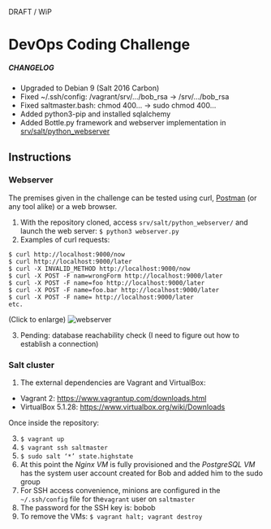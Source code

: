 DRAFT / WiP

# DevOps Coding Challenge

##### CHANGELOG

- Upgraded to Debian 9 (Salt 2016 Carbon)
- Fixed ~/.ssh/config: /vagrant/srv/.../bob_rsa -> /srv/.../bob_rsa
- Fixed saltmaster.bash: chmod 400... -> sudo chmod 400...
- Added python3-pip and installed sqlalchemy
- Added Bottle.py framework and webserver implementation in [srv/salt/python_webserver](https://github.com/i90rr/salt-cluster/tree/master/srv/salt/python_webserver)

## Instructions

### Webserver

The premises given in the challenge can be tested using curl, [Postman](http://www.getpostman.com) (or any tool alike) or a web browser.

1. With the repository cloned, access `srv/salt/python_webserver/` and launch the web server: `$ python3 webserver.py`
2. Examples of curl requests:
```
$ curl http://localhost:9000/now
$ curl http://localhost:9000/later
$ curl -X INVALID_METHOD http://localhost:9000/now
$ curl -X POST -F nam=wrongForm http://localhost:9000/later
$ curl -X POST -F name=foo http://localhost:9000/later
$ curl -X POST -F name=foo.bar http://localhost:9000/later
$ curl -X POST -F name= http://localhost:9000/later
etc.
```
(Click to enlarge)
![webserver](https://raw.githubusercontent.com/i90rr/salt-cluster/master/extras/webserver.png)

3. Pending: database reachability check (I need to figure out how to establish a connection)

### Salt cluster

1. The external dependencies are Vagrant and VirtualBox:
- Vagrant 2: https://www.vagrantup.com/downloads.html
- VirtualBox 5.1.28: https://www.virtualbox.org/wiki/Downloads

Once inside the repository:

3. `$ vagrant up`
4. `$ vagrant ssh saltmaster`
5. `$ sudo salt ‘*’ state.highstate`
6. At this point the _Nginx VM_ is fully provisioned and the _PostgreSQL VM_ has the system user account created
for Bob and added him to the sudo group
7. For SSH access convenience, minions are configured in the `~/.ssh/config` file for the`vagrant` user
on `saltmaster`
8. The password for the SSH key is: bobob
9. To remove the VMs: `$ vagrant halt; vagrant destroy`
